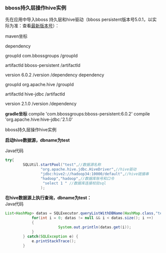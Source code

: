 ### bboss持久层操作hive实例

先在应用中导入bboss 持久层和hive驱动（bboss persistent版本号5.0.1，以实际为准：查看[最新版本号](http://repo1.maven.org/maven2/com/bbossgroups/bboss-persistent/)）：

maven坐标

dependency

  groupId  com.bbossgroups  /groupId

artifactId   bboss-persistent   /artifactId  

version  6.0.2  /version  /dependency   dependency  

groupId   org.apache.hive  /groupId 

 artifactId   hive-jdbc   /artifactId

version   2.1.0   /version   /dependency

**gradle坐标**
compile 'com.bbossgroups:bboss-persistent:6.0.2'
compile 'org.apache.hive:hive-jdbc:'2.1.0'

bboss持久层操作hive实例

**启动hive数据源，dbname为test**

Java代码

```java
try{  
        SQLUtil.startPool("test",//数据源名称  
                "org.apache.hive.jdbc.HiveDriver",//hive驱动  
                "jdbc:hive2://hadoop34:10000/default",//hive链接串  
                "hadoop","hadoop",//数据库账号和口令  
                 "select 1 " //数据库连接校验sql  
                );  
```

**在hive数据源上执行查询，dbname为test：**       
Java代码

```java
List<HashMap> datas = SQLExecutor.queryListWithDBName(HashMap.class,"test", "select * from t_hive");  
            for(int i = 0; datas != null && i < datas.size(); i ++)  
            {  
                        System.out.println(datas.get(i));  
            }  
        } catch(SQLException e) {  
            e.printStackTrace();  
        }  
```

